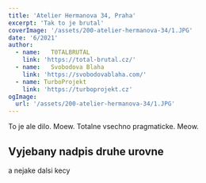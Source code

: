 ```yaml
---
title: 'Atelier Hermanova 34, Praha'
excerpt: 'Tak to je brutal'
coverImage: '/assets/200-atelier-hermanova-34/1.JPG'
date: '6/2021'
author:
  - name:   T0TALBRUTAL
    link: 'https://total-brutal.cz/'
  - name:   Svobodova Blaha
    link: 'https://svobodovablaha.com/'
  - name: TurboProjekt
    link: 'https://turboprojekt.cz'
ogImage:
  url: '/assets/200-atelier-hermanova-34/1.JPG'
---
```


To je ale dilo. Moew. Totalne vsechno pragmaticke. Meow.

## Vyjebany nadpis druhe urovne

a nejake dalsi kecy